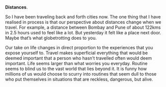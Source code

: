 **Distances**.

So I have been traveling back and forth cities now. The one thing that I have realised in process is that our perspective about distances change when we travel. For example, a distance between Bombay and Pune of about 122kms in 2.5 hours used to feel like a lot. But yesterday it felt like a place next door. Maybe that’s what globetrotting does to you.

Our take on life changes in direct proportion to the experiences that you expose yourself to. Travel makes superficial everything that would be deemed important that a person who hasn’t travelled often would deem important. Life seems larger than what worries you everyday. Routine seems to blind us to the vast world that lies beyond it. It is funny how millions of us would choose to scurry into routines that seem dull to those who put themselves in situations that are reckless, dangerous, but alive.
